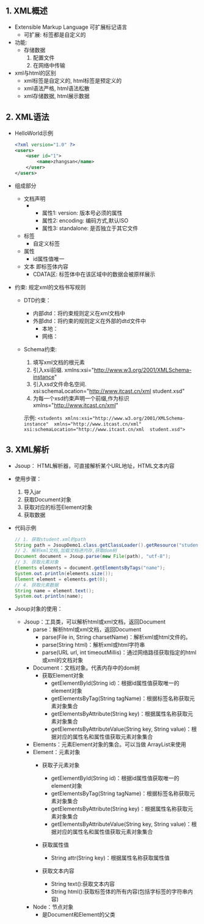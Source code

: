 ## 1. XML概述
- Extensible Markup Language 可扩展标记语言
	- 可扩展: 标签都是自定义的
- 功能: 
	- 存储数据
		1. 配置文件
		2. 在网络中传输
- xml与html的区别
	- xml标签是自定义的, html标签是预定义的
	- xml语法严格, html语法松散
	- xml存储数据, html展示数据


## 2. XML语法

- HelloWorld示例
	```xml
	<?xml version="1.0" ?>
	<users>
		<user id="1">
			<name>zhangsan</name>
		</user>
	</users>
	```

- 组成部分
	- 文档声明
		- <?xml 属性列表 ?>
			- 属性1: version: 版本号必须的属性
			- 属性2: encoding: 编码方式,默认ISO
			- 属性3: standalone: 是否独立于其它文件
	- 标签
		- 自定义标签
	- 属性
		- id属性值唯一
	- 文本 即标签体内容
		- CDATA区: 标签体中在该区域中的数据会被原样展示  <![CDATA[]]>

- 约束: 规定xml的文档书写规则
	- DTD约束：
		- 内部dtd：将约束规则定义在xml文档中
		- 外部dtd：将约束的规则定义在外部的dtd文件中
			- 本地：<!DOCTYPE 根标签名 SYSTEM "dtd文件的位置">
			- 网络：<!DOCTYPE 根标签名 PUBLIC "dtd文件名字" "dtd文件的位置URL">
	- Schema约束:
		1. 填写xml文档的根元素
		2. 引入xsi前缀.  xmlns:xsi="http://www.w3.org/2001/XMLSchema-instance"
		3. 引入xsd文件命名空间.  xsi:schemaLocation="http://www.itcast.cn/xml  student.xsd"
		4. 为每一个xsd约束声明一个前缀,作为标识  xmlns="http://www.itcast.cn/xml" 

		示例: 
			`<students xmlns:xsi="http://www.w3.org/2001/XMLSchema-instance" 
				xmlns="http://www.itcast.cn/xml"
				xsi:schemaLocation="http://www.itcast.cn/xml  student.xsd">`


## 3. XML解析
- Jsoup： HTML解析器，可直接解析某个URL地址，HTML文本内容
- 使用步骤：
	1. 导入jar
	2. 获取Document对象
	3. 获取对应的标签Element对象
	4. 获取数据
- 代码示例
	```java
	// 1. 获取student.xml的path
	String path = JsoupDemo1.class.getClassLoader().getResource("student.xml").getPath();
	// 2. 解析xml文档,加载文档进内存,获取dom树
	Document document = Jsoup.parse(new File(path), "utf-8");
	// 3. 获取元素对象
	Elements elements = document.getElementsByTags("name");
	System.out.println(elements.size());
	Element element = elements.get(0);
	// 4. 获取元素数据
	String name = element.text();
	System.out.println(name);
	```

- Jsoup对象的使用：
	- Jsoup：工具类，可以解析html或xml文档，返回Document
		- parse：解析html或xml文档，返回Document
			- parse​(File in, String charsetName)：解析xml或html文件的。
			- parse​(String html)：解析xml或html字符串
			- parse​(URL url, int timeoutMillis)：通过网络路径获取指定的html或xml的文档对象
		- Document：文档对象。代表内存中的dom树
			- 获取Element对象
				- getElementById​(String id)：根据id属性值获取唯一的element对象
				- getElementsByTag​(String tagName)：根据标签名称获取元素对象集合
				- getElementsByAttribute​(String key)：根据属性名称获取元素对象集合
				- getElementsByAttributeValue​(String key, String value)：根据对应的属性名和属性值获取元素对象集合
		- Elements：元素Element对象的集合。可以当做 ArrayList<Element>来使用
		- Element：元素对象
			- 获取子元素对象
				- getElementById​(String id)：根据id属性值获取唯一的element对象
				- getElementsByTag​(String tagName)：根据标签名称获取元素对象集合
				- getElementsByAttribute​(String key)：根据属性名称获取元素对象集合
				- getElementsByAttributeValue​(String key, String value)：根据对应的属性名和属性值获取元素对象集合

			- 获取属性值
				- String attr(String key)：根据属性名称获取属性值
			- 获取文本内容
				- String text():获取文本内容
				- String html():获取标签体的所有内容(包括字标签的字符串内容)
		- Node：节点对象
			- 是Document和Element的父类















